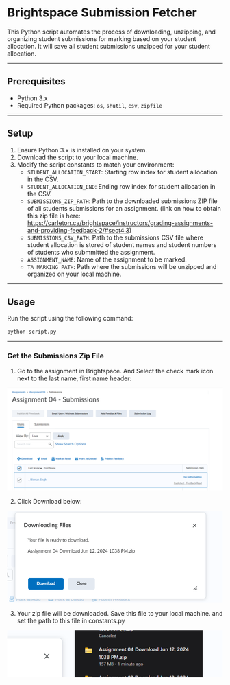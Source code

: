 # Brightspace Submission Fetcher

This Python script automates the process of downloading, unzipping, and organizing student submissions for marking based on your student allocation. It will save all student submissions unzipped for your student allocation.

_____

## Prerequisites

- Python 3.x
- Required Python packages: `os`, `shutil`, `csv`, `zipfile`

_____

## Setup

1. Ensure Python 3.x is installed on your system.
2. Download the script to your local machine.
3. Modify the script constants to match your environment:
   - `STUDENT_ALLOCATION_START`: Starting row index for student allocation in the CSV.
   - `STUDENT_ALLOCATION_END`: Ending row index for student allocation in the CSV.
   - `SUBMISSIONS_ZIP_PATH`: Path to the downloaded submissions ZIP file of all students submissions for an assignment. (link on how to obtain this zip file is here: https://carleton.ca/brightspace/instructors/grading-assignments-and-providing-feedback-2/#sect4.3)
   - `SUBMISSIONS_CSV_PATH`: Path to the submissions CSV file where student allocation is stored of student names and student numbers of students who submmitted the assignment.
   - `ASSIGNMENT_NAME`: Name of the assignment to be marked.
   - `TA_MARKING_PATH`: Path where the submissions will be unzipped and organized on your local machine.
____

## Usage

Run the script using the following command:

```bash
python script.py
```

____

### Get the Submissions Zip File

1. Go to the assignment in Brightspace. And Select the check mark icon next to the last name, first name header:

![alt text](media/image.png)

2. Click Download below:

![alt text](media/image-1.png)


3. Your zip file will be downloaded. Save this file to your local machine. and set the path to this file in constants.py

![alt text](media/image-2.png)